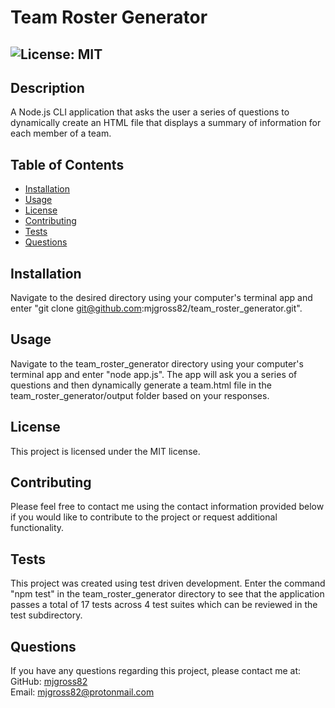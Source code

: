 
  # Team Roster Generator  
  ##  ![License: MIT](https://img.shields.io/badge/License-MIT-informational?style=for-the-badge&logo=appveyor.svg)  
  ## Description  
  A Node.js CLI application that asks the user a series of questions to dynamically create an HTML file that displays a summary of information for each member of a team.  
  ## Table of Contents  
  * [Installation](#installation)  
  * [Usage](#usage)  
  * [License](#license)  
  * [Contributing](#contributing)  
  * [Tests](#tests)  
  * [Questions](#questions)  
  ## Installation  
  Navigate to the desired directory using your computer's terminal app and enter "git clone git@github.com:mjgross82/team_roster_generator.git".  
  ## Usage  
  Navigate to the team_roster_generator directory using your computer's terminal app and enter "node app.js". The app will ask you a series of questions and then dynamically generate a team.html file in the team_roster_generator/output folder based on your responses.  
  ## License  
  This project is licensed under the MIT license.  
  ## Contributing  
  Please feel free to contact me using the contact information provided below if you would like to contribute to the project or request additional functionality.  
  ## Tests  
  This project was created using test driven development. Enter the command "npm test" in the team_roster_generator directory to see that the application passes a total of 17 tests across 4 test suites which can be reviewed in the test subdirectory.  
  ## Questions  
  If you have any questions regarding this project, please contact me at:  
  GitHub: [mjgross82](https://github.com/mjgross82)  
  Email: [mjgross82@protonmail.com](mailto:mjgross82@protonmail.com)
  